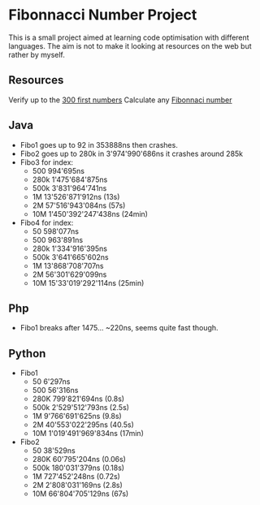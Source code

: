 # Fibonnacci Number Project

This is a small project aimed at learning code optimisation with different languages. The aim is not to make it looking at resources on the web but rather by myself. 

## Resources

Verify up to the [300 first numbers](http://www.maths.surrey.ac.uk/hosted-sites/R.Knott/Fibonacci/fibtable.html)
Calculate any [Fibonnaci number](http://www.maths.surrey.ac.uk/hosted-sites/R.Knott/Fibonacci/fibCalcX.html)

## Java

* Fibo1 goes up to 92 in 353888ns then crashes.
* Fibo2 goes up to 280k in 3'974'990'686ns it crashes around 285k
* Fibo3 for index:
	* 500			  994'695ns
	* 280k  	1'475'684'875ns 
	* 500k      3'831'964'741ns 
	* 1M       13'526'871'912ns (13s)
	* 2M       57'516'943'084ns (57s)
	* 10M   1'450'392'247'438ns (24min)
* Fibo4 for index:
	* 50 			  598'077ns
	* 500 		   	  963'891ns
	* 280k      1'334'916'395ns
	* 500k 		3'641'665'602ns
	* 1M       13'868'708'707ns
	* 2M 	   56'301'629'099ns
	* 10M 	15'33'019'292'114ns (25min)

## Php

* Fibo1 breaks after 1475... ~220ns, seems quite fast though.

## Python
* Fibo1	
	* 50			    6'297ns
	* 500			   56'316ns
	* 280K 		  799'821'694ns (0.8s)
	* 500k 	    2'529'512'793ns (2.5s)
	* 1M        9'766'691'625ns (9.8s)
	* 2M 	   40'553'022'295ns (40.5s)
	* 10M	1'019'491'969'834ns	(17min)
* Fibo2
	* 50 			  38'529ns
	* 280K 		  60'795'204ns (0.06s)
	* 500k 		 180'031'379ns (0.18s)
	* 1M 		 727'452'248ns (0.72s)
	* 2M 	   2'808'031'169ns (2.8s)
	* 10M 	  66'804'705'129ns (67s)
